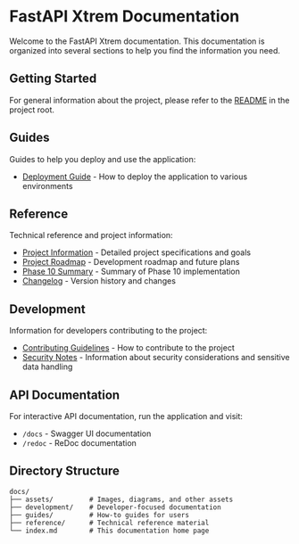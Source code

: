 # FastAPI Xtrem Documentation

Welcome to the FastAPI Xtrem documentation. This documentation is organized into several sections to help you find the information you need.

## Getting Started

For general information about the project, please refer to the [README](../README.md) in the project root.

## Guides

Guides to help you deploy and use the application:

- [Deployment Guide](guides/DEPLOYMENT.md) - How to deploy the application to various environments

## Reference

Technical reference and project information:

- [Project Information](reference/Project_Info.pdf) - Detailed project specifications and goals
- [Project Roadmap](reference/Project_Roadmap.md) - Development roadmap and future plans
- [Phase 10 Summary](reference/PHASE10_SUMMARY.md) - Summary of Phase 10 implementation
- [Changelog](reference/CHANGELOG.md) - Version history and changes

## Development

Information for developers contributing to the project:

- [Contributing Guidelines](development/CONTRIBUTING.md) - How to contribute to the project
- [Security Notes](development/SECURITY_NOTES.md) - Information about security considerations and sensitive data handling

## API Documentation

For interactive API documentation, run the application and visit:

- `/docs` - Swagger UI documentation
- `/redoc` - ReDoc documentation

## Directory Structure

```
docs/
├── assets/         # Images, diagrams, and other assets
├── development/    # Developer-focused documentation
├── guides/         # How-to guides for users
├── reference/      # Technical reference material
└── index.md        # This documentation home page
``` 